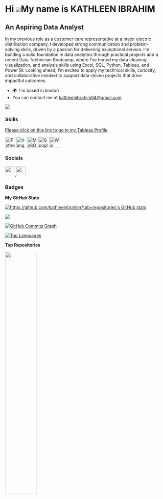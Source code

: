 Hi ![](https://user-images.githubusercontent.com/18350557/176309783-0785949b-9127-417c-8b55-ab5a4333674e.gif)My name is KATHLEEN IBRAHIM
========================================================================================================================================

An Aspiring Data Analyst
------------------------

In my previous role as a customer care representative at a major electric distribution company, I developed strong communication and problem-solving skills, driven by a passion for delivering exceptional service. I’m building a solid foundation in data analytics through practical projects and a recent Data Technician Bootcamp, where I’ve honed my data cleaning, visualization, and analysis skills using Excel, SQL, Python, Tableau, and Power BI. Looking ahead, I’m excited to apply my technical skills, curiosity, and collaborative mindset to support data-driven projects that drive impactful outcomes.

* 🌍  I'm based in london
*  You can contact me at [kathleenibrahim94@gmail.com](mailto:kathleenibrahim94@gmail.com)

<a href="https://www.github.com/https://github.com/kathleenibrahim?tab=repositories" target="_blank" rel="noreferrer"><img
src="https://img.shields.io/github/followers/https://github.com/kathleenibrahim?tab=repositories?logo=github&style=for-the-badge&color=0891b2&labelColor=1c1917" /></a>

### Skills
[Please click on this link to go to my Tableau Profile](https://public.tableau.com/app/profile/eleojo.kathleen.ibrahim).

<p align="left">
<a href="https://www.python.org/" target="_blank" rel="noreferrer"><img src="https://raw.githubusercontent.com/danielcranney/readme-generator/main/public/icons/skills/python-colored.svg" width="36" height="36" alt="Python" /></a><a href="https://www.r-project.org/" target="_blank" rel="noreferrer"><img src="https://raw.githubusercontent.com/danielcranney/readme-generator/main/public/icons/skills/rlang-colored.svg" width="36" height="36" alt="rlang" /></a><a href="https://www.mysql.com/" target="_blank" rel="noreferrer"><img src="https://raw.githubusercontent.com/danielcranney/readme-generator/main/public/icons/skills/mysql-colored.svg" width="36" height="36" alt="MySQL" /></a><a href="https://cloud.google.com/" target="_blank" rel="noreferrer"><img src="https://raw.githubusercontent.com/danielcranney/readme-generator/main/public/icons/skills/googlecloud-colored.svg" width="36" height="36" alt="Google Cloud" /></a><a href="https://wix.com" target="_blank" rel="noreferrer"><img src="https://raw.githubusercontent.com/danielcranney/readme-generator/main/public/icons/skills/wix-colored.svg" width="36" height="36" alt="Wix" /></a>
</p>


### Socials

<p align="left"> <a href="https://www.github.com/https://github.com/kathleenibrahim?tab=repositories" target="_blank" rel="noreferrer"> <picture> <source media="(prefers-color-scheme: dark)" srcset="https://raw.githubusercontent.com/danielcranney/readme-generator/main/public/icons/socials/github-dark.svg" /> <source media="(prefers-color-scheme: light)" srcset="https://raw.githubusercontent.com/danielcranney/readme-generator/main/public/icons/socials/github.svg" /> <img src="https://raw.githubusercontent.com/danielcranney/readme-generator/main/public/icons/socials/github.svg" width="32" height="32" /> </picture> </a> <a href="https://www.linkedin.com/in/https://www.linkedin.com/in/kathleen-ibrahim-5456a6328/" target="_blank" rel="noreferrer"> <picture> <source media="(prefers-color-scheme: dark)" srcset="https://raw.githubusercontent.com/danielcranney/readme-generator/main/public/icons/socials/linkedin-dark.svg" /> <source media="(prefers-color-scheme: light)" srcset="https://raw.githubusercontent.com/danielcranney/readme-generator/main/public/icons/socials/linkedin.svg" /> <img src="https://raw.githubusercontent.com/danielcranney/readme-generator/main/public/icons/socials/linkedin.svg" width="32" height="32" /> </picture> </a></p>

### Badges

<b>My GitHub Stats</b>

<a href="http://www.github.com/https://github.com/kathleenibrahim?tab=repositories"><img src="https://github-readme-stats.vercel.app/api?username=https://github.com/kathleenibrahim?tab=repositories&show_icons=true&hide=&count_private=true&title_color=0891b2&text_color=ffffff&icon_color=0891b2&bg_color=1c1917&hide_border=true&show_icons=true" alt="https://github.com/kathleenibrahim?tab=repositories's GitHub stats" /></a>

<a href="http://www.github.com/https://github.com/kathleenibrahim?tab=repositories"><img src="https://github-readme-streak-stats.herokuapp.com/?user=https://github.com/kathleenibrahim?tab=repositories&stroke=ffffff&background=1c1917&ring=0891b2&fire=0891b2&currStreakNum=ffffff&currStreakLabel=0891b2&sideNums=ffffff&sideLabels=ffffff&dates=ffffff&hide_border=true" /></a>

<a href="http://www.github.com/https://github.com/kathleenibrahim?tab=repositories"><img src="https://github-readme-activity-graph.cyclic.app/graph?username=https://github.com/kathleenibrahim?tab=repositories&bg_color=1c1917&color=ffffff&line=0891b2&point=ffffff&area_color=1c1917&area=true&hide_border=true&custom_title=GitHub%20Commits%20Graph" alt="GitHub Commits Graph" /></a>

<a href="https://github.com/https://github.com/kathleenibrahim?tab=repositories" align="left"><img src="https://github-readme-stats.vercel.app/api/top-langs/?username=https://github.com/kathleenibrahim?tab=repositories&langs_count=10&title_color=0891b2&text_color=ffffff&icon_color=0891b2&bg_color=1c1917&hide_border=true&locale=en&custom_title=Top%20%Languages" alt="Top Languages" /></a>

<b>Top Repositories</b>

<div width="100%" align="center"><a href="https://github.com/https://github.com/kathleenibrahim?tab=repositories/kathleen ibrahim" align="left"><img align="left" width="45%" src="https://github-readme-stats.vercel.app/api/pin/?username=https://github.com/kathleenibrahim?tab=repositories&repo=kathleen ibrahim&title_color=0891b2&text_color=ffffff&icon_color=0891b2&bg_color=1c1917&hide_border=true&locale=en" /></a></div><br /><br /><br /><br /><br /><br /><br />
